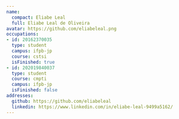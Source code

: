 ```yaml
---
name:
  compact: Eliabe Leal
  full: Eliabe Leal de Oliveira
avatar: https://github.com/eliabeleal.png
occupations:
- id: 20162370035
  type: student
  campus: ifpb-jp
  course: cstsi
  isFinished: true
- id: 202019840037
  type: student
  course: cmpti
  campus: ifpb-jp
  isFinished: false
addresses:
  github: https://github.com/eliabeleal
  linkedin: https://www.linkedin.com/in/eliabe-leal-9499a5162/
---
```

